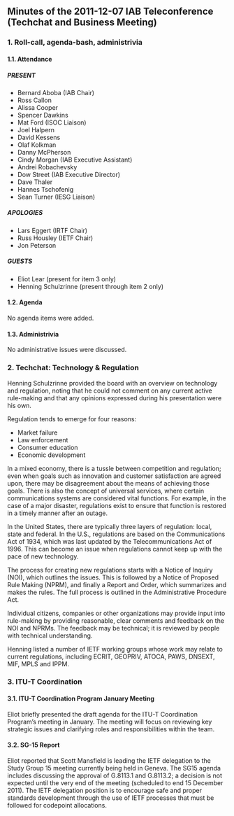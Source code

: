 
Minutes of the 2011-12-07 IAB Teleconference (Techchat and Business Meeting)
----------------------------------------------------------------------------


### 1. Roll-call, agenda-bash, administrivia


#### 1.1. Attendance


##### PRESENT


* Bernard Aboba (IAB Chair)
* Ross Callon
* Alissa Cooper
* Spencer Dawkins
* Mat Ford (ISOC Liaison)
* Joel Halpern
* David Kessens
* Olaf Kolkman
* Danny McPherson
* Cindy Morgan (IAB Executive Assistant)
* Andrei Robachevsky
* Dow Street (IAB Executive Director)
* Dave Thaler
* Hannes Tschofenig
* Sean Turner (IESG Liaison)


##### APOLOGIES


* Lars Eggert (IRTF Chair)
* Russ Housley (IETF Chair)
* Jon Peterson


##### GUESTS


* Eliot Lear (present for item 3 only)
* Henning Schulzrinne (present through item 2 only)


#### 1.2. Agenda


No agenda items were added.


#### 1.3. Administrivia


No administrative issues were discussed.


### 2. Techchat: Technology & Regulation


Henning Schulzrinne provided the board with an overview on technology and regulation, noting that he could not comment on any current active rule-making and that any opinions expressed during his presentation were his own.


Regulation tends to emerge for four reasons:


* Market failure
* Law enforcement
* Consumer education
* Economic development


In a mixed economy, there is a tussle between competition and regulation; even when goals such as innovation and customer satisfaction are agreed upon, there may be disagreement about the means of achieving those goals. There is also the concept of universal services, where certain communications systems are considered vital functions. For example, in the case of a major disaster, regulations exist to ensure that function is restored in a timely manner after an outage.


In the United States, there are typically three layers of regulation: local, state and federal. In the U.S., regulations are based on the Communications Act of 1934, which was last updated by the Telecommunications Act of 1996. This can become an issue when regulations cannot keep up with the pace of new technology.


The process for creating new regulations starts with a Notice of Inquiry (NOI), which outlines the issues. This is followed by a Notice of Proposed Rule Making (NPRM), and finally a Report and Order, which summarizes and makes the rules. The full process is outlined in the Administrative Procedure Act.


Individual citizens, companies or other organizations may provide input into rule-making by providing reasonable, clear comments and feedback on the NOI and NPRMs. The feedback may be technical; it is reviewed by people with technical understanding.


Henning listed a number of IETF working groups whose work may relate to current regulations, including ECRIT, GEOPRIV, ATOCA, PAWS, DNSEXT, MIF, MPLS and IPPM.


### 3. ITU-T Coordination


#### 3.1. ITU-T Coordination Program January Meeting


Eliot briefly presented the draft agenda for the ITU-T Coordination Program’s meeting in January. The meeting will focus on reviewing key strategic issues and clarifying roles and responsibilities within the team.


#### 3.2. SG-15 Report


Eliot reported that Scott Mansfield is leading the IETF delegation to the Study Group 15 meeting currently being held in Geneva. The SG15 agenda includes discussing the approval of G.8113.1 and G.8113.2; a decision is not expected until the very end of the meeting (scheduled to end 15 December 2011). The IETF delegation position is to encourage safe and proper standards development through the use of IETF processes that must be followed for codepoint allocations.


